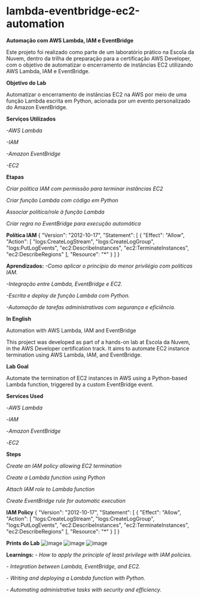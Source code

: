 # lambda-eventbridge-ec2-automation

**Automação com AWS Lambda, IAM e EventBridge**

Este projeto foi realizado como parte de um laboratório prático na Escola da Nuvem, dentro da trilha de preparação para a certificação AWS Developer, com o objetivo de automatizar o encerramento de instâncias EC2 utilizando AWS Lambda, IAM e EventBridge.

**Objetivo do Lab**

Automatizar o encerramento de instâncias EC2 na AWS por meio de uma função Lambda escrita em Python, acionada por um evento personalizado do Amazon EventBridge.

**Serviços Utilizados**

*-AWS Lambda*

*-IAM*

*-Amazon EventBridge*

*-EC2*


**Etapas**

*Criar política IAM com permissão para terminar instâncias EC2*

*Criar função Lambda com código em Python*

*Associar política/role à função Lambda*

*Criar regra no EventBridge para execução automática*

**Política IAM**
{
  "Version": "2012-10-17",
  "Statement": [
    {
      "Effect": "Allow",
      "Action": [
        "logs:CreateLogStream",
        "logs:CreateLogGroup",
        "logs:PutLogEvents",
        "ec2:DescribeInstances",
        "ec2:TerminateInstances",
        "ec2:DescribeRegions"
      ],
      "Resource": "*"
    }
  ]
}

**Aprendizados:**
*-Como aplicar o princípio do menor privilégio com políticas IAM.*

*-Integração entre Lambda, EventBridge e EC2.*

*-Escrita e deploy de função Lambda com Python.*

*-Automação de tarefas administrativas com segurança e eficiência.*

**In English**

Automation with AWS Lambda, IAM and EventBridge

This project was developed as part of a hands-on lab at Escola da Nuvem, in the AWS Developer certification track. It aims to automate EC2 instance termination using AWS Lambda, IAM, and EventBridge.

**Lab Goal**

Automate the termination of EC2 instances in AWS using a Python-based Lambda function, triggered by a custom EventBridge event.

**Services Used**

-*AWS Lambda*

-*IAM*

-*Amazon EventBridge*

-*EC2*

**Steps**

*Create an IAM policy allowing EC2 termination*

*Create a Lambda function using Python*

*Attach IAM role to Lambda function*

*Create EventBridge rule for automatic execution*

**IAM Policy**
{
  "Version": "2012-10-17",
  "Statement": [
    {
      "Effect": "Allow",
      "Action": [
        "logs:CreateLogStream",
        "logs:CreateLogGroup",
        "logs:PutLogEvents",
        "ec2:DescribeInstances",
        "ec2:TerminateInstances",
        "ec2:DescribeRegions"
      ],
      "Resource": "*"
    }
  ]
}

**Prints do Lab**
![image](https://github.com/user-attachments/assets/bbc3a08b-998b-4035-9ff9-060e6f251547)
![image](https://github.com/user-attachments/assets/b1c04fa7-3626-4ac9-9728-6bf97a88d134)
![image](https://github.com/user-attachments/assets/78a89ed7-0ac1-446f-8b9c-d7c8743029d7)


**Learnings:**
*- How to apply the principle of least privilege with IAM policies.*

*- Integration between Lambda, EventBridge, and EC2.*

*- Writing and deploying a Lambda function with Python.*

*- Automating administrative tasks with security and efficiency.*




